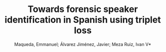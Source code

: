 ---
paperId: 20
author: Maqueda, Emmanuel; Álvarez Jiménez, Javier; Meza Ruiz, Ivan V*
title: Towards forensic speaker identification in Spanish using triplet loss
pdf: Maqueda_short_45.pdf
poster: Maqueda_short_45.png
alt: --
type: Poster
topic: Deep Learning
link: --
conference: neurips
year: 2020
tags: neurips-2020
---